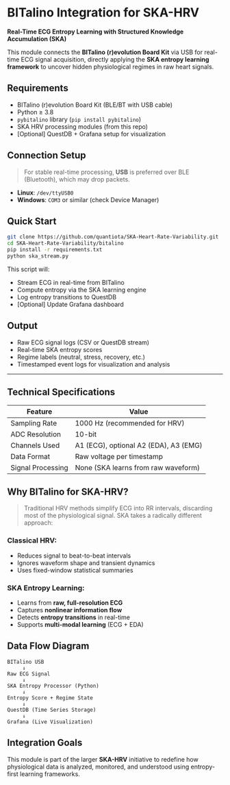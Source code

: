 
# BITalino Integration for SKA-HRV

**Real-Time ECG Entropy Learning with Structured Knowledge Accumulation (SKA)**

This module connects the **BITalino (r)evolution Board Kit** via USB for real-time ECG signal acquisition, directly applying the **SKA entropy learning framework** to uncover hidden physiological regimes in raw heart signals.



##  Requirements

- BITalino (r)evolution Board Kit (BLE/BT with USB cable)
- Python ≥ 3.8
- `pybitalino` library (`pip install pybitalino`)
- SKA HRV processing modules (from this repo)
- [Optional] QuestDB + Grafana setup for visualization



##  Connection Setup

> For stable real-time processing, **USB** is preferred over BLE (Bluetooth), which may drop packets.

- **Linux**: `/dev/ttyUSB0`
- **Windows**: `COM3` or similar (check Device Manager)



##  Quick Start

```bash
git clone https://github.com/quantiota/SKA-Heart-Rate-Variability.git
cd SKA-Heart-Rate-Variability/bitalino
pip install -r requirements.txt
python ska_stream.py
````

This script will:

* Stream ECG in real-time from BITalino
* Compute entropy via the SKA learning engine
* Log entropy transitions to QuestDB
* \[Optional] Update Grafana dashboard



##  Output

* Raw ECG signal logs (CSV or QuestDB stream)
* Real-time SKA entropy scores
* Regime labels (neutral, stress, recovery, etc.)
* Timestamped event logs for visualization and analysis

---

##  Technical Specifications

| Feature           | Value                                 |
| ----------------- | ------------------------------------- |
| Sampling Rate     | 1000 Hz (recommended for HRV)         |
| ADC Resolution    | 10-bit                                |
| Channels Used     | A1 (ECG), optional A2 (EDA), A3 (EMG) |
| Data Format       | Raw voltage per timestamp             |
| Signal Processing | None (SKA learns from raw waveform)   |



##  Why BITalino for SKA-HRV?

> Traditional HRV methods simplify ECG into RR intervals, discarding most of the physiological signal. SKA takes a radically different approach:

### Classical HRV:

* Reduces signal to beat-to-beat intervals
* Ignores waveform shape and transient dynamics
* Uses fixed-window statistical summaries

### SKA Entropy Learning:

* Learns from **raw, full-resolution ECG**
* Captures **nonlinear information flow**
* Detects **entropy transitions** in real-time
* Supports **multi-modal learning** (ECG + EDA)



##  Data Flow Diagram

```text
BITalino USB
     ↓
Raw ECG Signal
     ↓
SKA Entropy Processor (Python)
     ↓
Entropy Score + Regime State
     ↓
QuestDB (Time Series Storage)
     ↓
Grafana (Live Visualization)
```



##  Integration Goals

This module is part of the larger **SKA-HRV** initiative to redefine how physiological data is analyzed, monitored, and understood using entropy-first learning frameworks.












